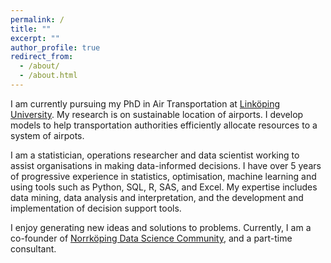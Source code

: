 ```yaml
---
permalink: /
title: ""
excerpt: ""
author_profile: true
redirect_from: 
  - /about/
  - /about.html
---
```


I am currently pursuing my PhD in Air Transportation at [Linköping University](https://liu.se/en/employee/alaki30). My research is on sustainable location of airports. I develop models to help transportation authorities efficiently allocate resources to a system of airpots.

I am a statistician, operations researcher and data scientist working to assist organisations in making data-informed decisions. I have over 5 years of progressive experience in statistics, optimisation, machine learning and using tools such as Python, SQL, R, SAS, and Excel. My expertise includes data mining, data analysis and interpretation, and the development and implementation of decision support tools. 

I enjoy generating new ideas and solutions to problems. Currently, I am a co-founder of [Norrköping Data Science Community](https://www.meetup.com/Norrkoping-Data-Science-Community/), and a part-time consultant. 
